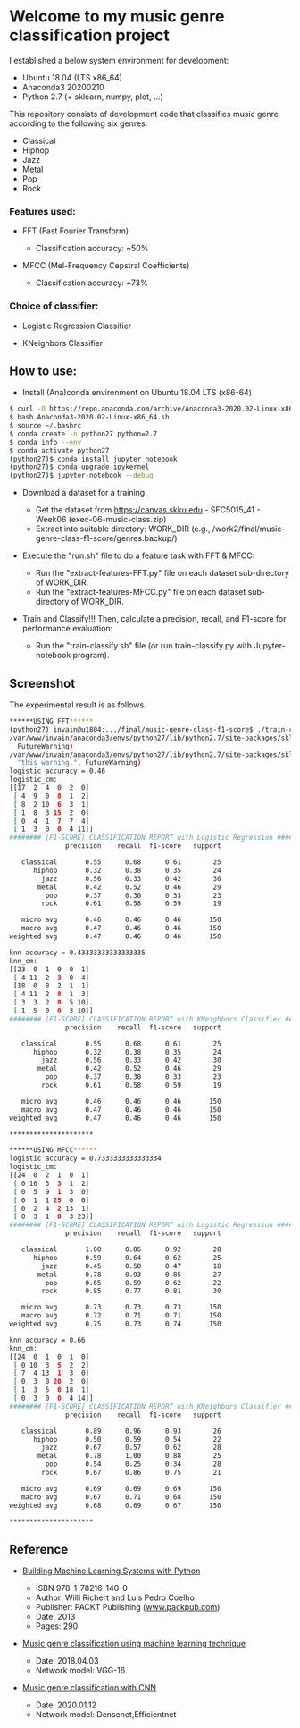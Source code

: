 # Welcome to my music genre classification project

I established a below system environment for development:
  * Ubuntu 18.04 (LTS x86_64)
  * Anaconda3 20200210
  * Python 2.7 (+ sklearn, numpy, plot, ...)

This repository consists of development code that classifies music genre according to the following six genres: 
* Classical
* Hiphop
* Jazz
* Metal
* Pop
* Rock


### Features used: 
* FFT (Fast Fourier Transform)
  * Classification accuracy: ~50%

* MFCC (Mel-Frequency Cepstral Coefficients)
  * Classification accuracy: ~73%


### Choice of classifier:

* Logistic Regression Classifier

* KNeighbors Classifier


## How to use:

* Install (Ana)conda environment on Ubuntu 18.04 LTS (x86-64)
```bash
$ curl -O https://repo.anaconda.com/archive/Anaconda3-2020.02-Linux-x86_64.sh
$ bash Anaconda3-2020.02-Linux-x86_64.sh
$ source ~/.bashrc
$ conda create -n python27 python=2.7
$ conda info --env
$ conda activate python27
(python27)$ conda install jupyter notebook
(python27)$ conda upgrade ipykernel
(python27)$ jupyter-notebook --debug

```

* Download a dataset for a training: 
  * Get the dataset from https://canvas.skku.edu - SFC5015_41 - Week06 (exec-06-music-class.zip)
  * Extract into suitable directory: WORK_DIR (e.g., /work2/final/music-genre-class-f1-score/genres.backup/)

* Execute the "run.sh" file to do a feature task with FFT & MFCC:
  * Run the "extract-features-FFT.py" file on each dataset sub-directory of WORK_DIR.
  * Run the "extract-features-MFCC.py" file on each dataset sub-directory of WORK_DIR.

* Train and Classify!!! Then, calculate a precision, recall, and F1-score for performance evaluation:
  * Run the "train-classify.sh" file (or run train-classify.py with Jupyter-notebook program).

## Screenshot
The experimental result is as follows. 

```bash
******USING FFT******
(python27) invain@u1804:.../final/music-genre-class-f1-score$ ./train-classify.sh
/var/www/invain/anaconda3/envs/python27/lib/python2.7/site-packages/sklearn/linear_model/logistic.py:433: FutureWarning: Default solver will be changed to 'lbfgs' in 0.22. Specify a solver to silence this warning.
  FutureWarning)
/var/www/invain/anaconda3/envs/python27/lib/python2.7/site-packages/sklearn/linear_model/logistic.py:460: FutureWarning: Default multi_class will be changed to 'auto' in 0.22. Specify the multi_class option to silence this warning.
  "this warning.", FutureWarning)
logistic accuracy = 0.46
logistic_cm:
[[17  2  4  0  2  0]
 [ 4  9  0  8  1  2]
 [ 8  2 10  6  3  1]
 [ 1  8  3 15  2  0]
 [ 0  4  1  7  7  4]
 [ 1  3  0  0  4 11]]
######## [F1-SCORE] CLASSIFICATION REPORT with Logistic Regression ########
              precision    recall  f1-score   support

   classical       0.55      0.68      0.61        25
      hiphop       0.32      0.38      0.35        24
        jazz       0.56      0.33      0.42        30
       metal       0.42      0.52      0.46        29
         pop       0.37      0.30      0.33        23
        rock       0.61      0.58      0.59        19

   micro avg       0.46      0.46      0.46       150
   macro avg       0.47      0.46      0.46       150
weighted avg       0.47      0.46      0.46       150

knn accuracy = 0.43333333333333335
knn_cm:
[[23  0  1  0  0  1]
 [ 4 11  2  3  0  4]
 [18  0  8  2  1  1]
 [ 4 11  2  8  1  3]
 [ 3  3  2  0  5 10]
 [ 1  5  0  0  3 10]]
######## [F1-SCORE] CLASSIFICATION REPORT with KNeighbors Classifier ########
              precision    recall  f1-score   support

   classical       0.55      0.68      0.61        25
      hiphop       0.32      0.38      0.35        24
        jazz       0.56      0.33      0.42        30
       metal       0.42      0.52      0.46        29
         pop       0.37      0.30      0.33        23
        rock       0.61      0.58      0.59        19

   micro avg       0.46      0.46      0.46       150
   macro avg       0.47      0.46      0.46       150
weighted avg       0.47      0.46      0.46       150

*********************

******USING MFCC******
logistic accuracy = 0.7333333333333334
logistic_cm:
[[24  0  2  1  0  1]
 [ 0 16  3  3  1  2]
 [ 0  5  9  1  3  0]
 [ 0  1  1 25  0  0]
 [ 0  2  4  2 13  1]
 [ 0  3  1  0  3 23]]
######## [F1-SCORE] CLASSIFICATION REPORT with Logistic Regression ########
              precision    recall  f1-score   support

   classical       1.00      0.86      0.92        28
      hiphop       0.59      0.64      0.62        25
        jazz       0.45      0.50      0.47        18
       metal       0.78      0.93      0.85        27
         pop       0.65      0.59      0.62        22
        rock       0.85      0.77      0.81        30

   micro avg       0.73      0.73      0.73       150
   macro avg       0.72      0.71      0.71       150
weighted avg       0.75      0.73      0.74       150

knn accuracy = 0.66
knn_cm:
[[24  0  1  0  1  0]
 [ 0 10  3  5  2  2]
 [ 7  4 13  1  3  0]
 [ 0  3  0 20  2  0]
 [ 1  3  5  0 18  1]
 [ 0  3  0  0  4 14]]
######## [F1-SCORE] CLASSIFICATION REPORT with KNeighbors Classifier ########
              precision    recall  f1-score   support

   classical       0.89      0.96      0.93        26
      hiphop       0.50      0.59      0.54        22
        jazz       0.67      0.57      0.62        28
       metal       0.78      1.00      0.88        25
         pop       0.54      0.25      0.34        28
        rock       0.67      0.86      0.75        21

   micro avg       0.69      0.69      0.69       150
   macro avg       0.67      0.71      0.68       150
weighted avg       0.68      0.69      0.67       150

*********************

```
 
## Reference

* [Building Machine Learning Systems with Python](http://totoharyanto.staff.ipb.ac.id/files/2012/10/Building-Machine-Learning-Systems-with-Python-Richert-Coelho.pdf)
  * ISBN 978-1-78216-140-0
  * Author: Willi Richert and Luis Pedro Coelho
  * Publisher: PACKT Publishing (www.packpub.com)
  * Date: 2013
  * Pages: 290

* [Music genre classification using machine learning technique](https://www.groundai.com/project/music-genre-classification-using-machine-learning-techniques/1)
  * Date: 2018.04.03
  * Network model: VGG-16


* [Music genre classification with CNN](https://github.com/Ritesh313/Music-genre-classificartion/tree/master/MusicGenre)
  * Date: 2020.01.12
  * Network model: Densenet,Efficientnet
